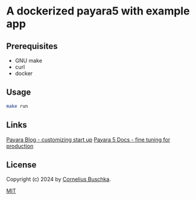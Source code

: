 # A dockerized payara5 with example app

## Prerequisites

* GNU make
* curl
* docker

## Usage

```bash
make run
```

## Links
[Payara Blog - customizing start up](https://blog.payara.fish/flexibility-first-payara-docker-images-allow-a-completely-custom-start-up-configuration)
[Payara 5 Docs - fine tuning for production](https://blog.payara.fish/fine-tuning-payara-server-5-in-production)

## License
Copyright (c) 2024 by [Cornelius Buschka](https://github.com/cbuschka).

[MIT](./license.txt)

